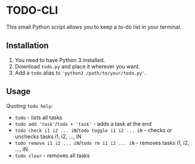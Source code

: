 # TODO-CLI

This small Python script allows you to keep a to-do list in your terminal.

## Installation

1. You need to have Python 3 installed.
2. Download `todo.py` and place it wherever you want.
3. Add a `todo` alias to `'python3 /path/to/your/todo.py'`.

## Usage

Quoting `todo help`:
- `todo` - lists all tasks
- `todo add 'task'`/`todo + 'task'` - adds a task at the end
- `todo check i1 i2 ... iN`/`todo toggle i1 i2 ... iN` - checks or unchecks tasks i1, i2, ..., iN
- `todo remove i1 i2 ... iN`/`todo rm i1 i2 ... iN` - removes tasks i1, i2, ..., iN
- `todo clear` - removes all tasks
